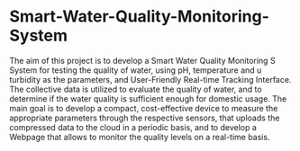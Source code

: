 # Smart-Water-Quality-Monitoring-System

The aim of this project is to develop a Smart Water Quality Monitoring S System for testing the quality of water, using pH, temperature and u turbidity as the parameters, and User-Friendly Real-time Tracking Interface. The collective data is utilized to evaluate the quality of water, and to determine if the water quality is sufficient enough for domestic usage. The main goal is to develop a compact, cost-effective device to measure the appropriate parameters through the respective sensors, that uploads the compressed data to the cloud in a periodic basis, and to develop a Webpage that allows to monitor the quality levels on a real-time basis.
